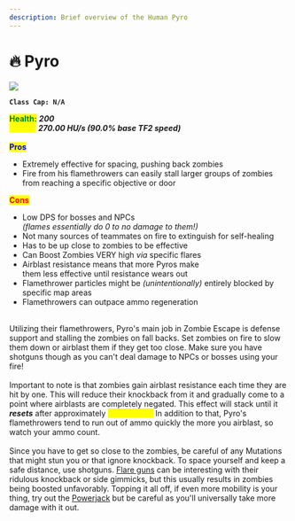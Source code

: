 ```yaml
---
description: Brief overview of the Human Pyro
---
```


# 🔥 Pyro

![](../../../.gitbook/assets/Icon\_pyro\_blue.jpg)

**`Class Cap: N/A`**

<mark style="color:green;">**Health:**</mark> _**200**_\
<mark style="color:yellow;">**Speed:**</mark> _**270.00 HU/s (90.0% base TF2 speed)**_\
\
<mark style="color:blue;">**Pros**</mark>

* Extremely effective for spacing, pushing back zombies
* Fire from his flamethrowers can easily stall larger groups of zombies from reaching a specific objective or door

<mark style="color:red;">**Cons**</mark>

* Low DPS for bosses and NPCs\
  _(flames essentially do 0 to no damage to them!)_
* Not many sources of teammates on fire to extinguish for self-healing
* Has to be up close to zombies to be effective
* Can Boost Zombies VERY high _via_ specific flares
* Airblast resistance means that more Pyros make\
  them less effective until resistance wears out
* Flamethrower particles might be _(unintentionally)_ entirely blocked by specific map areas
* Flamethrowers can outpace ammo regeneration

\
Utilizing their flamethrowers, Pyro's main job in Zombie Escape is defense support and stalling the zombies on fall backs. Set zombies on fire to slow them down or airblast them if they get too close. Make sure you have shotguns though as you can't deal damage to NPCs or bosses using your fire!\
\
Important to note is that zombies gain airblast resistance each time they are hit by one. This will reduce their knockback from it and gradually come to a point where airblasts are completely negated. This effect will stack until it _**resets**_ after approximately <mark style="color:yellow;">**10 seconds.**</mark> In addition to that, Pyro's flamethrowers tend to run out of ammo quickly the more you airblast, so watch your ammo count.\
\
Since you have to get so close to the zombies, be careful of any Mutations that might stun you or that ignore knockback. To space yourself and keep a safe distance, use shotguns. [Flare guns](secondaries.md#flare-gun) can be interesting with their ridulous knockback or side gimmicks, but this usually results in zombies being boosted unfavorably. Topping it all off, if even more mobility is your thing, try out the [Powerjack](melees.md#powerjack) but be careful as you'll universally take more damage with it out.
